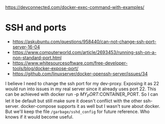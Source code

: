 
https://devconnected.com/docker-exec-command-with-examples/



# SSH and ports
- https://askubuntu.com/questions/958440/can-not-change-ssh-port-server-16-04
- https://www.computerworld.com/article/2693453/running-ssh-on-a-non-standard-port.html
- https://www.whitesourcesoftware.com/free-developer-tools/blog/docker-expose-port/
- https://github.com/linuxserver/docker-openssh-server/issues/34

I believe I need to change the ssh port for my dev-proxy.
Exposing it as 22 would run into issues in my real server since it already uses port 22.
This can be achieved with docker run -p $MY_PORT:$CONTAINER_PORT. So I can let it be default but still make sure it doesn't conflict with the other ssh-server. docker-compose supports it as well but I wasn't sure about docker. But we'll keep the file `/garbage/sshd_config` for future reference. Who knows if it would become useful.

